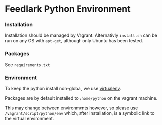 # Feedlark Python Environment

### Installation

Installation should be managed by Vagrant. Alternativly `install.sh` can be run
on any OS with `apt-get`, although only Ubuntu has been tested.

### Packages

See `requirements.txt`

### Environment

To keep the python install non-global, we use [virtualenv].

Packages are by default installed to `/home/python` on the vagrant machine.

This may change between environments however, so please use
`/vagrant/script/python/env` which, after installation, is a symbolic link to
the virtual environment.

[virtualenv]:https://virtualenv.pypa.io/en/latest/
